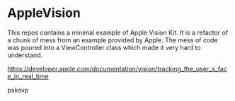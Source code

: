# AppleVision

This repos contains a minimal example of Apple Vision Kit. It is a refactor of a chunk of mess from an example provided by Apple. The mess of code was poured into a ViewController class which made it very hard to understand.

<https://developer.apple.com/documentation/vision/tracking_the_user_s_face_in_real_time>

psksvp
